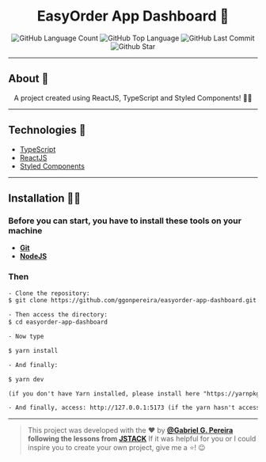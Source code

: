 <h4 align="center">
 <h1 align="center">EasyOrder App Dashboard 🤗</h1>
</h4>
<p align="center">
  <img alt="GitHub Language Count" src="https://img.shields.io/github/languages/count/ggonpereira/easyorder-app-dashboard" />
  <img alt="GitHub Top Language" src="https://img.shields.io/github/languages/top/ggonpereira/easyorder-app-dashboard" />
  <img alt="GitHub Last Commit" src="https://img.shields.io/github/last-commit/ggonpereira/easyorder-app-dashboard" />
  <img alt="Github Star" src="https://img.shields.io/github/stars/ggonpereira/easyorder-app-dashboard?style=social" />
</p>

---

<h2>About 📝</h2>

<p align="center">A project created using ReactJS, TypeScript and Styled Components! 👊🏼</p>

---

<h2>Technologies 🚀</h2>

- [TypeScript](https://www.typescriptlang.org/)
- [ReactJS](https://reactjs.org/)
- [Styled Components](https://styled-components.com/)

---

<h2>Installation 👨‍💻</h2>

### Before you can start, you have to install these tools on your machine

- <b>[Git](https://git-scm.com)</b>
- <b>[NodeJS](https://nodejs.org/)</b>

### Then

```txt
- Clone the repository:
$ git clone https://github.com/ggonpereira/easyorder-app-dashboard.git

- Then access the directory:
$ cd easyorder-app-dashboard

- Now type

$ yarn install

- And finally:

$ yarn dev

(if you don't have Yarn installed, please install here "https://yarnpkg.com/")

- And finally, access: http://127.0.0.1:5173 (if the yarn hasn't accessed to you)
```

---

> This project was developed with the ❤️ by **[@Gabriel G. Pereira](https://www.linkedin.com/in/gabriel-gonçalves-pereira/) following the lessons from [JSTACK](https://jstack.com.br/)**
> If it was helpful for you or I could inspire you to create your own project, give me a ⭐! 😉
